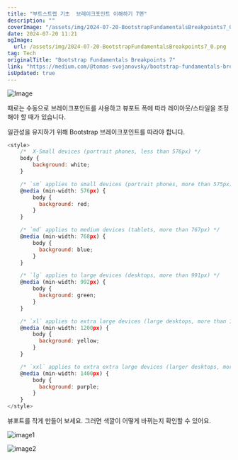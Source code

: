 ```yaml
---
title: "부트스트랩 기초  브레이크포인트 이해하기 7편"
description: ""
coverImage: "/assets/img/2024-07-20-BootstrapFundamentalsBreakpoints7_0.png"
date: 2024-07-20 11:21
ogImage: 
  url: /assets/img/2024-07-20-BootstrapFundamentalsBreakpoints7_0.png
tag: Tech
originalTitle: "Bootstrap Fundamentals Breakpoints 7"
link: "https://medium.com/@tomas-svojanovsky/bootstrap-fundamentals-breakpoints-7-44df7644a4ed"
isUpdated: true
---
```






![Image](/assets/img/2024-07-20-BootstrapFundamentalsBreakpoints7_0.png)

때로는 수동으로 브레이크포인트를 사용하고 뷰포트 폭에 따라 레이아웃/스타일을 조정해야 할 때가 있습니다.

일관성을 유지하기 위해 Bootstrap 브레이크포인트를 따라야 합니다.

```js
<style>
    /*  X-Small devices (portrait phones, less than 576px) */
    body {
        background: white;
    }

    /* `sm` applies to small devices (portrait phones, more than 575px) */
    @media (min-width: 576px) {
        body {
          background: red;
        }
    }

    /* `md` applies to medium devices (tablets, more than 767px) */
    @media (min-width: 768px) {
        body {
          background: blue;
        }
    }

    /* `lg` applies to large devices (desktops, more than 991px) */
    @media (min-width: 992px) {
        body {
          background: green;
        }
    }

    /* `xl` applies to extra large devices (large desktops, more than 1199px) */
    @media (min-width: 1200px) {
        body {
          background: yellow;
        }
    }

    /* `xxl` applies to extra extra large devices (larger desktops, more than 1399px) */
    @media (min-width: 1400px) {
        body {
          background: purple;
        }
    }
</style>
```

<div class="content-ad"></div>

뷰포트를 작게 만들어 보세요. 그러면 색깔이 어떻게 바뀌는지 확인할 수 있어요.

![image1](https://miro.medium.com/v2/resize:fit:1400/1*BkVAopGCecwZQRO_Q2Jp9g.gif)

![image2](https://miro.medium.com/v2/resize:fit:400/0*jYd4F4QxuNXGzOR4.gif)